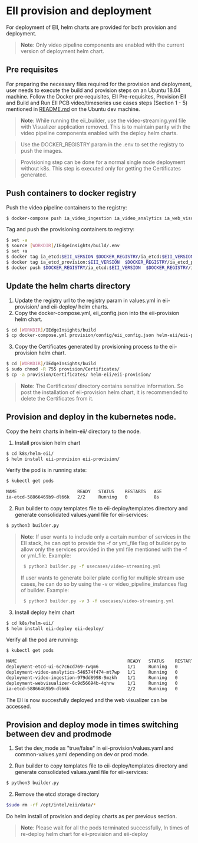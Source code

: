 # EII provision and deployment  


For deployment of EII, helm charts are provided for both provision and deployment.

> **Note**:
> Only video pipeline components are enabled with the current version of deployment helm chart.

## Pre requisites

For preparing the necessary files required for the provision and deployment, user needs to execute the build and provision steps on an Ubuntu 18.04 machine.
Follow the Docker pre-requisites, EII Pre-requisites, Provision EII and Build and Run EII PCB video/timeseries use cases steps (Section 1 - 5) mentioned in [README.md](../../README.md) on the Ubuntu dev machine.

  > **Note**:
  > While running the eii_builder, use the video-streaming.yml file with Visualizer application removed. This is to maintain parity with the video pipeline components enabled with the deploy helm charts.

  > Use the DOCKER_REGISTRY param in the .env to set the registry to push the images.

  > Provisioning step can be done for a normal single node deployment without k8s. This step is executed only for getting the Certificates generated.

## Push containers to docker registry

Push the video pipeline containers to the registry:
```sh
$ docker-compose push ia_video_ingestion ia_video_analytics ia_web_visualizer ia_etcd_ui
```

Tag and push the provisioning containers to registry:
```sh
$ set -a
$ source [WORKDIR]/IEdgeInsights/build/.env
$ set +a
$ docker tag ia_etcd:$EII_VERSION $DOCKER_REGISTRY/ia_etcd:$EII_VERSION
$ docker tag ia_etcd_provision:$EII_VERSION  $DOCKER_REGISTRY/ia_etcd_provision:$EII_VERSION 
$ docker push $DOCKER_REGISTRY/ia_etcd:$EII_VERSION  $DOCKER_REGISTRY/ia_etcd_provision:$EII_VERSION 
```

## Update the helm charts directory

1. Update the registry url to the registry param in values.yml in eii-provision/ and eii-deploy/ helm charts.
2. Copy the docker-compose.yml, eii_config.json into the eii-provision helm chart.
  ```sh
  $ cd [WORKDIR]/IEdgeInsights/build
  $ cp docker-compose.yml provision/config/eii_config.json helm-eii/eii-provision/
  ```
3. Copy the Certificates generated by provisioning process to the eii-provision helm chart.
  ```sh
  $ cd [WORKDIR]/IEdgeInsights/build
  $ sudo chmod -R 755 provision/Certificates/
  $ cp -a provision/Certificates/ helm-eii/eii-provision/
  ```
  > **Note**:
  > The Certificates/ directory contains sensitive information. So post the installation of eii-provision helm chart, it is recommended to delete the Certificates from it.

## Provision and deploy in the kubernetes node.

Copy the helm charts in helm-eii/ directory to the node.

1. Install provision helm chart
  ```sh
  $ cd k8s/helm-eii/
  $ helm install eii-provision eii-provision/
  ```

  Verify the pod is in running state:
  ```sh
  $ kubectl get pods

  NAME                       READY   STATUS    RESTARTS   AGE
  ia-etcd-58866469b9-dl66k   2/2     Running   0          8s
  ```
2. Run builder to copy templates file to eii-deploy/templates directory and generate consolidated values.yaml file for eii-services:
  ```sh
  $ python3 builder.py
  ```
> **Note**:
> If user wants to include only a certain number of services in the EII stack, he can opt to provide the -f or yml_file flag of builder.py to allow only the services provided in the yml file mentioned with the -f or yml_file.
> Example:
>```sh
>  $ python3 builder.py -f usecases/video-streaming.yml
>  ```
>
> If user wants to generate boiler plate config for multiple stream use cases, he can do so by using the -v or video_pipeline_instances flag of builder.
> Example:
>```sh
>  $ python3 builder.py -v 3 -f usecases/video-streaming.yml
>  ```
>

3. Install deploy helm chart
  ```sh
  $ cd k8s/helm-eii/
  $ helm install eii-deploy eii-deploy/
  ```

  Verify all the pod are running:
  ```sh
  $ kubectl get pods

  NAME                                          READY   STATUS    RESTARTS   AGE
  deployment-etcd-ui-6c7c6cd769-rwqm6           1/1     Running   0          11s
  deployment-video-analytics-546574f474-mt7wp   1/1     Running   0          11s
  deployment-video-ingestion-979dd8998-9mzkh    1/1     Running   0          11s
  deployment-webvisualizer-6c9d56694b-4qhnw     1/1     Running   0          11s
  ia-etcd-58866469b9-dl66k                      2/2     Running   0          2m26s
  ```

The EII is now succesfully deployed and the web visualizer can be accessed.

## Provision and deploy mode in times switching between dev and prodmode 

1. Set the dev_mode as "true/false" in  eii-provision/values.yaml and common-values.yaml depending on dev or prod mode.

2. Run builder to copy templates file to eii-deploy/templates directory and generate consolidated values.yaml file for eii-services:
  ```sh
  $ python3 builder.py
  ```
2. Remove the etcd storage directory
  ```sh
  $sudo rm -rf /opt/intel/eii/data/*
  ```

Do helm install of provision and deploy charts as per previous section.

> **Note**:
> Please wait for all the pods terminated successfully, In times of re-deploy helm chart for eii-provision and eii-deploy


